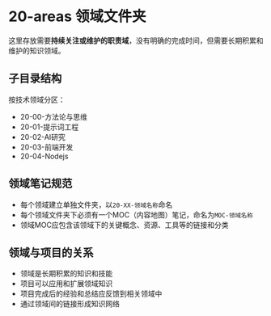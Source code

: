 # 20-areas 领域文件夹

这里存放需要**持续关注或维护的职责域**，没有明确的完成时间，但需要长期积累和维护的知识领域。

## 子目录结构

按技术领域分区：

- 20-00-方法论与思维
- 20-01-提示词工程
- 20-02-AI研究
- 20-03-前端开发
- 20-04-Nodejs

## 领域笔记规范

- 每个领域建立单独文件夹，以`20-XX-领域名称`命名
- 每个领域文件夹下必须有一个MOC（内容地图）笔记，命名为`MOC-领域名称`
- 领域MOC应包含该领域下的关键概念、资源、工具等的链接和分类

## 领域与项目的关系

- 领域是长期积累的知识和技能
- 项目可以应用和扩展领域知识
- 项目完成后的经验和总结应反馈到相关领域中
- 通过领域间的链接形成知识网络 